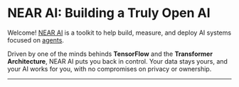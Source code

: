 # NEAR AI: Building a Truly Open AI

Welcome! [NEAR AI](https://near.ai) is a toolkit to help build, measure, and deploy AI systems focused on [agents](./agents/quickstart.md).

Driven by one of the minds behinds **TensorFlow** and the **Transformer Architecture**, NEAR AI puts you back in control. Your data stays yours, and your AI works for you, with no compromises on privacy or ownership.

---

<!DOCTYPE html>
<html>
<head>
    <script>
    // Auth constants matching demo
    const MESSAGE = 'Welcome to NEAR AI Hub!';
    const RECIPIENT = 'ai.near';
    const AUTH_COOKIE_NAME = 'near_ai_auth';
    const SIGN_IN_CALLBACK_PATH = '/sign-in/callback';
    const SIGN_IN_RESTORE_URL_KEY = 'signInRestoreUrl';
    const SIGN_IN_NONCE_KEY = 'signInNonce';
    const AUTH_NEAR_URL = 'https://auth.near.ai';

    // Generate nonce using timestamp like demo
    function generateNonce() {
        const nonce = Date.now().toString();
        return nonce.padStart(32, '0');
    }

    function signInWithNear() {
        const nonce = generateNonce();

        // Store current URL to restore after sign in
        localStorage.setItem(
            SIGN_IN_RESTORE_URL_KEY,
            `${location.pathname}${location.search}`
        );

        localStorage.setItem(SIGN_IN_NONCE_KEY, nonce);

        // Small delay to ensure storage is set
        setTimeout(() => {
            redirectToAuthNearLink(
                MESSAGE,
                RECIPIENT,
                nonce,
                returnSignInCallbackUrl()
            );
        }, 10);
    }

    function returnSignInCallbackUrl() {
        return location.origin + SIGN_IN_CALLBACK_PATH;
    }

    function returnSignInNonce() {
        return localStorage.getItem(SIGN_IN_NONCE_KEY);
    }

    function clearSignInNonce() {
        return localStorage.removeItem(SIGN_IN_NONCE_KEY);
    }

    function returnUrlToRestoreAfterSignIn() {
        const url = localStorage.getItem(SIGN_IN_RESTORE_URL_KEY) || '/';
        if (url.startsWith(SIGN_IN_CALLBACK_PATH)) return '/';
        return url;
    }

    function createAuthNearLink(
        message,
        recipient,
        nonce,
        callbackUrl
    ) {
        const urlParams = new URLSearchParams({
            message,
            recipient, 
            nonce,
            callbackUrl
        });

        return `${AUTH_NEAR_URL}/?${urlParams.toString()}`;
    }

    function redirectToAuthNearLink(
        message,
        recipient,
        nonce, 
        callbackUrl
    ) {
        const url = createAuthNearLink(message, recipient, nonce, callbackUrl);
        window.location.href = url;
    }

    function extractSignatureFromHashParams() {
        const hashParams = new URLSearchParams(location.hash.substring(1));
        
        if (!hashParams.get('signature')) {
            return null;
        }

        return {
            accountId: hashParams.get('accountId'),
            publicKey: hashParams.get('publicKey'),
            signature: hashParams.get('signature')
        };
    }

    // Handle callback
    async function handleCallback() {
        if (window.location.pathname.endsWith(SIGN_IN_CALLBACK_PATH)) {
            try {
                const hashParams = extractSignatureFromHashParams();
                const nonce = returnSignInNonce();
                
                if (!hashParams || !nonce) {
                    throw new Error('Invalid auth params');
                }

                const auth = {
                    account_id: hashParams.accountId,
                    public_key: hashParams.publicKey,
                    signature: hashParams.signature,
                    message: MESSAGE,
                    recipient: RECIPIENT,
                    nonce: nonce
                };

                // Store auth
                document.cookie = `${AUTH_COOKIE_NAME}=${JSON.stringify(auth)}; path=/; max-age=3600`;
                
                // Clear nonce
                clearSignInNonce();
                
                // Redirect back
                const restoreUrl = returnUrlToRestoreAfterSignIn();
                // Handle docs path
                window.location.href = restoreUrl.startsWith('/') ? 
                    window.location.origin + '/nearai' + restoreUrl : 
                    restoreUrl;
            } catch (error) {
                console.error('Auth error:', error);
                window.location.href = window.location.origin + '/nearai/';
            }
        }
    }

    // Initialize
    window.addEventListener('load', () => {
        handleCallback();
    });
    </script>
    <style>
        .agent-iframe {
            width: 100%;
            height: 600px;
            border: none;
            border-radius: 8px;
            box-shadow: 0 2px 8px rgba(0, 0, 0, 0.1);
        }
        .connect-btn {
            display: inline-block;
            padding: 8px 16px;
            margin-bottom: 16px;
            background: #00C08B;
            color: white;
            border: none;
            border-radius: 4px;
            cursor: pointer;
            font-size: 14px;
        }
        .connect-btn:hover {
            background: #00B081;
        }
    </style>
    
</head>
<body>
    <button id="connect-btn" class="connect-btn" onclick="signInWithNear()">Connect NEAR Wallet</button>
    <iframe 
        src="https://app.near.ai/agents/gagdiez.near/docs-gpt/latest/run"
        class="agent-iframe"
        allow="microphone"
        title="NEAR AI Agent">
    </iframe>
</body>
</html>

<div class="grid cards" markdown>

-   :material-robot-happy: __NEAR AI Agents__

    ---

    Autonomous system that can interact with you and use
    tools to solve tasks

    <span style="display: flex; justify-content: space-between;">
    [:material-clock-fast: Quickstart](./agents/quickstart.md)
    [:material-file-chart: Registry](./agents/registry.md)
    [:material-tools: Tools](./agents/env/tools.md)
    </span>

-   :material-tooltip-text: __AI Models__

    ---

    Best in class AI models that you can use and fine-tune to solve
    your tasks

    <span style="display: flex; justify-content: space-between;">
    [:material-chart-areaspline: Benchmarks](./models/benchmarks_and_evaluations.md)
    [:material-tune: Fine-Tuning](./models/fine_tuning.md)
    </span>


-   :material-web: __Developer Hub__ :octicons-link-external-16:

    ---

    NEAR AI developer hub where you can discover and deploy agents, datasets, and models with ease. 

    <span style="display: flex; justify-content: space-between;">
    [:material-robot-happy: Agents](https://app.near.ai/agents)
    [:material-cogs: Models](https://app.near.ai/models)
    [:material-database: Datasets](https://app.near.ai/agents)
    </span>

-   :material-lightbulb-group: __Community__ :octicons-link-external-16:

    ---

    Join our community! Get help and contribute to the future of AI

    [:simple-telegram: Community](https://t.me/nearaialpha)

</div>

---

!!! warning "Alpha"

    NEAR AI is currently in `alpha` - we're building something special and shipping new features every day! Want to help shape the future of AI? Join our community and contribute! 🚀

    - 🐛 [Report bugs and suggest features](https://github.com/nearai/nearai/issues)
    - 💻 [Submit pull requests](https://github.com/nearai/nearai/pulls)
    - 📖 [Improve documentation](contributing.md/#contribute-documentation)
    - 🤝 [Help other users in the community](https://t.me/nearaialpha)
    - 🌟 [Star our repository](https://github.com/nearai/nearai)

    Check out our [contributing guide](contributing.md) to get started.


